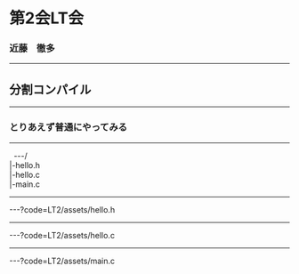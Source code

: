 # 第2会LT会
### 近藤　徹多

---

## 分割コンパイル

---

### とりあえず普通にやってみる

---
 
&nbsp; ---/
<br>
|-hello.h
<br>
|-hello.c
<br>
|-main.c

---

---?code=LT2/assets/hello.h

---

---?code=LT2/assets/hello.c

---

---?code=LT2/assets/main.c

